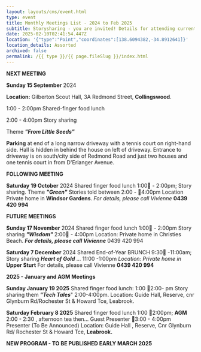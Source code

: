 ```yaml
---
layout: layouts/cms/event.html
type: event
title: Monthly Meetings List - 2024 to Feb 2025
subtitle: Storysharing - you are invited! Details for attending current Program of Events
date: 2025-02-10T02:41:54.447Z
location: '{"type":"Point","coordinates":[138.6094382,-34.8912641]}'
location_details: Assorted
archived: false
permalink: /{{ type }}/{{ page.fileSlug }}/index.html
---
```

**NEXT MEETING**

**Sunday 15 September** 2024

**Location:** Gilberton Scout Hall, 3A Redmond Street, **Collingswood**.

1:00 - 2:00pm Shared-finger food lunch

2:00 - 4:00pm Story sharing 

Theme ***"From Little Seeds"*** 

**Parking** at end of a long narrow driveway with a tennis court on right-hand side. Hall is hidden in behind the house on  left of  driveway. Entrance to driveway is on south/city side of Redmond Road and just two houses and one tennis court in from D'Erlanger Avenue.

**FOLLOWING MEETING**

**Saturday** **19 October** 2024
Shared finger food lunch 1:00 - 2:00pm; Story sharing. Theme  ***"Green"*** 
Stories told between  2:00 - 4:00pm 
Location Private home in  **Windsor Gardens**. *For details, please call Vivienne*  **0439 420 994**

**FUTURE MEETINGS** 

**Sunday 17 November** 2024
Shared finger food lunch 1:00 - 2:00pm
Story sharing ***"Wisdom"*** 2:00 - 4:00pm 
Location: Private home in Christies Beach. ***For details, please call Vivienne***  0439 420 994

**Saturday 7 December** 2024
Shared End-of-Year BRUNCH 9:30 -11:00am; 
Story sharing ***Heart of Gold*** … 11:00 -1:00pm 
*Location: Private home in* **Upper Sturt** For details, please call Vivienne  **0439 420 994**

[](<>)**2025 - January and AGM Meetings**

**Sunday January 19 2025** 
Shared finger food lunch: 1:00 2:00- pm
Story sharing them ***"Tech Tales***" 2:00-4:00pm. 
Location: Guide Hall, Reserve, cnr Glynburn Rd/Rochester St & Howard Tce, Leabrook. 

**Saturday February 8 2025** 
Shared finger food lunch 1:00 2:00pm;
**AGM** 2:00 - 2:30 , afternoon tea then...
Guest Presenter 3:00 - 4:00pm Presenter (To Be Announced)
Location: Guide Hall , Reserve, Cnr Glynburn Rd/ Rochester St & Howard Tce, **Leabrook.**

**NEW PROGRAM - TO BE PUBLISHED EARLY MARCH 2025**